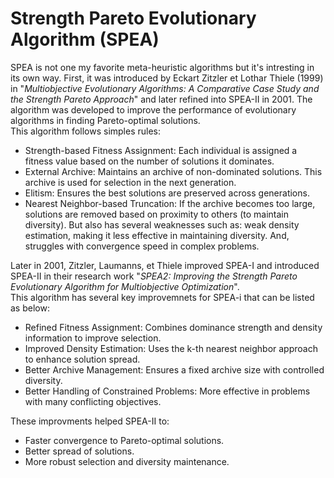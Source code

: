 # Strength Pareto Evolutionary Algorithm (SPEA)
SPEA is not one my favorite meta-heuristic algorithms but it's intresting in its own way.
First, it was introduced by Eckart Zitzler et Lothar Thiele (1999) in "*Multiobjective Evolutionary Algorithms: A Comparative Case Study and the Strength Pareto Approach*" and later refined into SPEA-II in 2001.
The algorithm was developed to improve the performance of evolutionary algorithms in finding Pareto-optimal solutions.<br>
This algorithm follows simples rules:
- Strength-based Fitness Assignment: Each individual is assigned a fitness value based on the number of solutions it dominates.
- External Archive: Maintains an archive of non-dominated solutions. This archive is used for selection in the next generation.
- Elitism: Ensures the best solutions are preserved across generations.
- Nearest Neighbor-based Truncation: If the archive becomes too large, solutions are removed based on proximity to others (to maintain diversity).
But also has several weaknesses such as: weak density estimation, making it less effective in maintaining diversity. And, struggles with convergence speed in complex problems.

Later in 2001,  Zitzler, Laumanns, et Thiele improved SPEA-I and introduced SPEA-II in their research work "*SPEA2: Improving the Strength Pareto Evolutionary Algorithm for Multiobjective Optimization*".<br>
This algorithm has several key improvemnets for SPEA-i that can be listed as below:
- Refined Fitness Assignment: Combines dominance strength and density information to improve selection.
- Improved Density Estimation: Uses the k-th nearest neighbor approach to enhance solution spread.
- Better Archive Management: Ensures a fixed archive size with controlled diversity.
- Better Handling of Constrained Problems: More effective in problems with many conflicting objectives.<br>

These improvments helped SPEA-II to:
- Faster convergence to Pareto-optimal solutions.
- Better spread of solutions.
- More robust selection and diversity maintenance.
